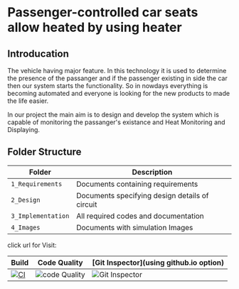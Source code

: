 # Passenger-controlled car seats allow heated by using heater

## Introducation
   
   The vehicle having major feature. In this technology it is used to determine the presence of the passanger and if the passenger existing in side the car then our system starts the functionality.
So in nowdays everything is becoming automated and everyone is looking for the new products to made the life easier.

In our project the main aim is to design and develop the system which is capable of monitoring the passanger's existance and Heat Monitoring
and Displaying.





## Folder Structure
Folder             | Description
-------------------| -----------------------------------------
`1_Requirements`   | Documents containing requirements 
`2_Design`         | Documents specifying design details of circuit
`3_Implementation` | All required codes and documentation
`4_Images`         | Documents with simulation Images




click url for Visit: 

 Build |Code Quality |[Git Inspector](using github.io option)
 ---------|---------------|--------------
 [![CI]()](https://github.com/pankaj2440/STEPIN_Embedded_System/actions/workflows/main.yml) | ![code Quality](https://www.code-inspector.com/project/28784/score/svg) | ![Git Inspector]( https://www.code-inspector.com/project/28784/status/svg )






